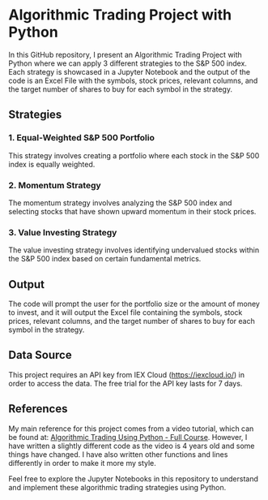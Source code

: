 # Algorithmic Trading Project with Python

In this GitHub repository, I present an Algorithmic Trading Project with Python where we can apply 3 different strategies to the S&P 500 index. Each strategy is showcased in a Jupyter Notebook and the output of the code is an Excel File with the symbols, stock prices, relevant columns, and the target number of shares to buy for each symbol in the strategy.

## Strategies

### 1. Equal-Weighted S&P 500 Portfolio
This strategy involves creating a portfolio where each stock in the S&P 500 index is equally weighted.

### 2. Momentum Strategy
The momentum strategy involves analyzing the S&P 500 index and selecting stocks that have shown upward momentum in their stock prices.

### 3. Value Investing Strategy
The value investing strategy involves identifying undervalued stocks within the S&P 500 index based on certain fundamental metrics.

## Output
The code will prompt the user for the portfolio size or the amount of money to invest, and it will output the Excel file containing the symbols, stock prices, relevant columns, and the target number of shares to buy for each symbol in the strategy.

## Data Source
This project requires an API key from IEX Cloud (https://iexcloud.io/) in order to access the data. The free trial for the API key lasts for 7 days.

## References
My main reference for this project comes from a video tutorial, which can be found at: [Algorithmic Trading Using Python - Full Course](https://www.youtube.com/watch?v=xfzGZB4HhEE&t=13637s). However, I have written a slightly different code as the video is 4 years old and some things have changed. I have also written other functions and lines differently in order to make it more my style.

Feel free to explore the Jupyter Notebooks in this repository to understand and implement these algorithmic trading strategies using Python.

